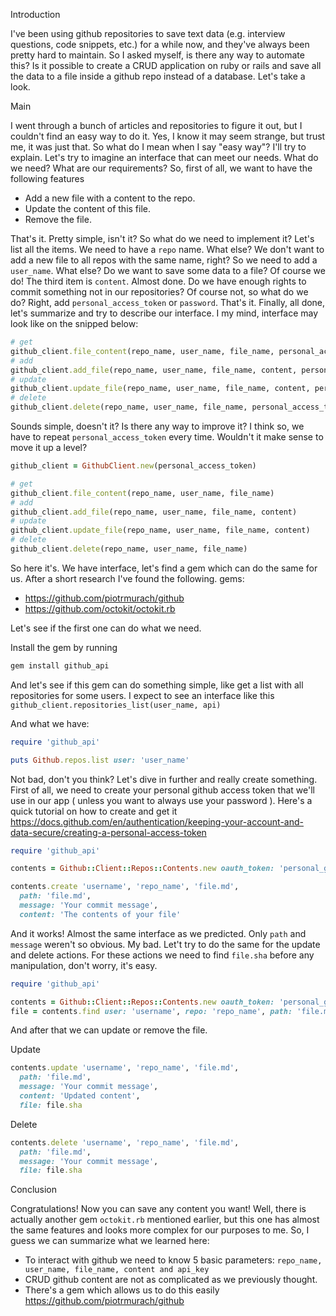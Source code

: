 

Introduction

I've been using github repositories to save text data (e.g. interview questions, code snippets, etc.) for a while now, and they've always been pretty hard to maintain. So I asked myself, is there any way to automate this? Is it possible to create a CRUD application on ruby or rails and save all the data to a file inside a github repo instead of a database. Let's take a look.

Main 

I went through a bunch of articles and repositories to figure it out, but I couldn't find an easy way to do it. Yes, I know it may seem strange, but trust me, it was just that. So what do I mean when I say "easy way"? I'll try to explain. Let's try to imagine an interface that can meet our needs. What do we need? What are our requirements? So, first of all, we want to have the following features
- Add a new file with a content to the repo.
- Update the content of this file.
- Remove the file.

That's it. Pretty simple, isn't it? So what do we need to implement it? Let's list all the items. We need to have a `repo` name. What else? We don't want to add a new file to all repos with the same name, right? So we need to add a `user_name`. What else? Do we want to save some data to a file? Of course we do! The third item is `content`. Almost done. Do we have enough rights to commit something not in our repositories? Of course not, so what do we do? Right, add `personal_access_token` or `password`. That's it. Finally, all done, let's summarize and try to describe our interface. I my mind, interface may look like on the snipped below: 

```rb
# get
github_client.file_content(repo_name, user_name, file_name, personal_access_token)
# add
github_client.add_file(repo_name, user_name, file_name, content, personal_access_token)
# update 
github_client.update_file(repo_name, user_name, file_name, content, personal_access_token)
# delete 
github_client.delete(repo_name, user_name, file_name, personal_access_token)
```

Sounds simple, doesn't it? Is there any way to improve it? I think so, we have to repeat `personal_access_token` every time. Wouldn't it make sense to move it up a level?

```rb
github_client = GithubClient.new(personal_access_token)

# get
github_client.file_content(repo_name, user_name, file_name)
# add
github_client.add_file(repo_name, user_name, file_name, content)
# update 
github_client.update_file(repo_name, user_name, file_name, content)
# delete 
github_client.delete(repo_name, user_name, file_name)
```

So here it's. We have interface, let's find a gem which can do the same for us. After a short research I've found the following. gems:
- https://github.com/piotrmurach/github
- https://github.com/octokit/octokit.rb

Let's see if the first one can do what we need.

Install the gem by running

```rb
gem install github_api
```

And let's see if this gem can do something simple, like get a list with all repositories for some users. I expect to see an interface like this `github_client.repositories_list(user_name, api)`

And what we have:

```rb
require 'github_api'

puts Github.repos.list user: 'user_name'
```

Not bad, don't you think? Let's dive in further and really create something. First of all, we need to create your personal github access token that we'll use in our app ( unless you want to always use your password ). Here's a quick tutorial on how to create and get it  https://docs.github.com/en/authentication/keeping-your-account-and-data-secure/creating-a-personal-access-token

```rb
require 'github_api'

contents = Github::Client::Repos::Contents.new oauth_token: 'personal_github_token'

contents.create 'username', 'repo_name', 'file.md',
  path: 'file.md',
  message: 'Your commit message',
  content: 'The contents of your file'

```

And it works! Almost the same interface as we predicted. Only `path` and `message` weren't so obvious. My bad. Let't try to do the same for the update and delete actions. For these actions we need to find `file.sha` before any manipulation, don't worry, it's easy.

```rb
require 'github_api'

contents = Github::Client::Repos::Contents.new oauth_token: 'personal_github_token'
file = contents.find user: 'username', repo: 'repo_name', path: 'file.md'
```

And after that we can update or remove the file.


Update
```rb
contents.update 'username', 'repo_name', 'file.md',
  path: 'file.md',
  message: 'Your commit message',
  content: 'Updated content',
  file: file.sha
```

Delete
```rb
contents.delete 'username', 'repo_name', 'file.md',
  path: 'file.md',
  message: 'Your commit message',
  file: file.sha
```

Conclusion

Congratulations! Now you can save any content you want! Well, there is actually another gem `octokit.rb` mentioned earlier, but this one has almost the same features and looks more complex for our purposes to me. So, I guess we can summarize what we learned here:

- To interact with github we need to know 5 basic parameters: `repo_name, user_name, file_name, content and api_key`
- CRUD github content are not as complicated as we previously thought.
- There's a gem which allows us to do this easily https://github.com/piotrmurach/github
